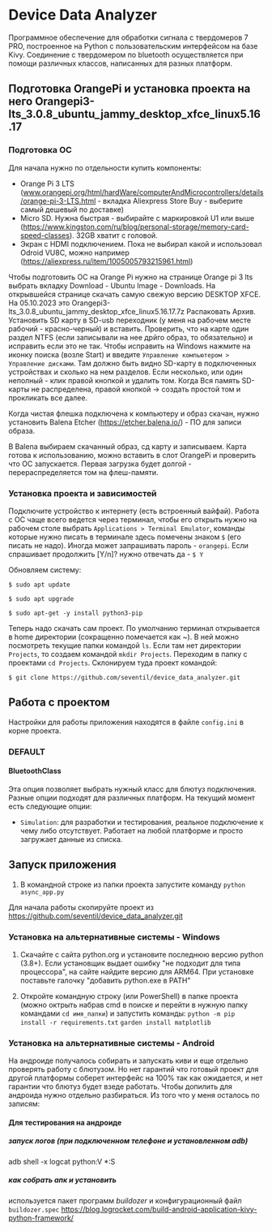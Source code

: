 # Device Data Analyzer

Программное обеспечение для обработки сигнала с твердомеров 7 PRO, построенное на Python
с пользовательским интерфейсом на базе Kivy. Соединение с твердомером по bluetooth осуществляется
при помощи различных классов, написанных для разных платформ. 


## Подготовка OrangePi и установка проекта на него Orangepi3-lts_3.0.8_ubuntu_jammy_desktop_xfce_linux5.16.17

### Подготовка ОС

Для начала нужно по отдельности купить компоненты:
- Orange Pi 3 LTS (www.orangepi.org/html/hardWare/computerAndMicrocontrollers/details/orange-pi-3-LTS.html - вкладка Aliexpress Store Buy - выберите самый дешевый по доставке)
- Micro SD. Нужна быстрая - выбирайте с маркировкой U1 или выше (https://www.kingston.com/ru/blog/personal-storage/memory-card-speed-classes). 32GB хватит с головой.
- Экран с HDMI подключением. Пока не выбирал какой и использовал Odroid VU8C, можно например (https://aliexpress.ru/item/1005005793215961.html)

Чтобы подготовить ОС на Orange Pi нужно на странице Orange pi 3 lts выбрать вкладку Download - Ubuntu Image - Downloads.
На открывшейся странице скачать самую свежую версию DESKTOP XFCE. На 05.10.2023 это Orangepi3-lts_3.0.8_ubuntu_jammy_desktop_xfce_linux5.16.17.7z
Распаковать Архив.
Установить SD карту в SD-usb переходник (у меня на рабочем месте рабочий - красно-черный) и вставить.
Проверить, что на карте один раздел NTFS (если записывали на нее дрйго образ, то обязательно) и исправить если это не так. Чтобы
исправить на Windows нажмите на иконку поиска (возле Start) и введите `Управление компьютером > Управление дисками`.
Там должно быть видно SD-карту в подключенных устройствах и сколько на нем разделов. Если несколько, или один неполный - клик правой кнопкой
и удалить том. Когда Вся память SD-карты не распределена, правой кнопкой -> создать простой том и прокликать все далее.

Когда чистая флешка подключена к компьютеру и образ скачан, нужно установить Balena Etcher (https://etcher.balena.io/) - ПО для записи образа.

В Balena выбираем скачанный образ, сд карту и записываем. Карта готова к использованию, можно вставить в слот OrangePi и проверить что ОС запускается.
Первая загрузка будет долгой - перераспределяется том на флеш-памяти.

### Установка проекта и зависимостей

Подключите устройство к интернету (есть встроенный вайфай). Работа с ОС чаще всего ведется через терминал, чтобы его открыть нужно на рабочем столе
выбрать `Applications > Terminal Emulator`, команды которые нужно писать в терминале здесь помечены знаком `$` (его писать не надо).
Иногда может запрашивать пароль - `orangepi`. Если спрашивает продолжить [Y/n]? нужно отвечать да - `$ Y`

Обновляем систему:

`$ sudo apt update`

`$ sudo apt upgrade`

`$ sudo apt-get -y install python3-pip`

Теперь надо скачать сам проект. По умолчанию терминал открывается в home директории (сокращенно помечается как ~). В ней можно посмотреть
текущие папки командой `ls`. Если там нет директории `Projects`, то создаем командой `mkdir Projects`.
Переходим в папку с проектами `cd Projects`. Склонируем туда проект командой:

`$ git clone https://github.com/seventil/device_data_analyzer.git`




## Работа с проектом

Настройки для работы приложения находятся в файле `config.ini` в корне проекта.

### DEFAULT

#### BluetoothClass

Эта опция позволяет выбрать нужный класс для блютуз подключения. Разные опции подходят для
различных платформ. На текущий момент есть следующие опции:
- `Simulation`: для разработки и тестирования, реальное подключение к чему либо отсутствует. Работает на любой платформе и просто загружает данные из списка.


## Запуск приложения
1. В командной строке из папки проекта запустите команду
`python async_app.py`



Для начала работы скопируйте
проект из https://github.com/seventil/device_data_analyzer.git



### Установка на альтернативные системы - Windows

1. Скачайте с сайта python.org и установите последнюю версию python (3.8+).
Если установщик выдает ошибку "не подходит для типа процессора", на сайте найдите версию для ARM64.
При установке поставьте галочку "добавить python.exe в PATH"

2. Откройте командную строку (или PowerShell) в папке проекта (можно октрыть набрав cmd в поиске и
перейти в нужную папку командами `cd имя_папки`) и запустить команды:
`python -m pip install -r requirements.txt`
`garden install matplotlib`

### Установка на альтернативные системы - Android

На андроиде получалось собирать и запускать киви и еще отдельно проверять работу с блютузом. Но нет гарантий
что готовый проект для другой платформы соберет интерфейс на 100% так как ожидается, и нет гарантии что блютуз
будет взеде работать. Чтобы допилить для андроида нужно отдельно разбираться. Из того что у меня осталось по записям:

#### Для тестирования на андроиде

##### запуск логов (при подключенном телефоне и установленном adb)

adb shell -x logcat python:V *:S

##### как собрать апк и установить

используется пакет программ *buildozer* и конфигурационный файл `buildozer.spec`
https://blog.logrocket.com/build-android-application-kivy-python-framework/